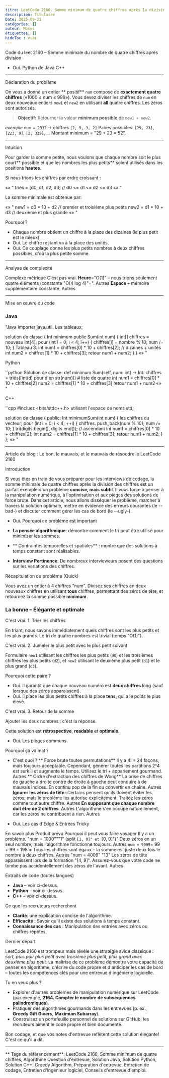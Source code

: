 ```yaml
---
titre: LeetCode 2160. Somme minimum de quatre chiffres après la division des chiffres -
description: Titulaire
Date: 2025-09-21
catégories: []
auteur: Moses
étiquettes: []
hideToc : vrai
---
```

Code du leet 2160 – Somme minimale du nombre de quatre chiffres après division
- Oui. Python de Java C++

---

Déclaration du problème

On vous a donné un entier ** positif** `num` composé de **exactement quatre chiffres** («1000 ≤ num ≤ 999»).
Vous devez diviser les chiffres de `num` en deux nouveaux entiers `new1` et `new2` en utilisant **all** quatre chiffres.
Les zéros sont autorisés.

> **Objectif:**
> Retourner la valeur **minimum possible** de `new1 + new2`.

*exemple*
`num = 2932` → chiffres `[2, 9, 3, 2]`
Paires possibles: `[29, 23]`, `[223, 9]`, `[2, 329]`, ...
Montant minimum = "29 + 23 = 52".

---

Intuition

Pour garder la somme petite, nous voulons que chaque nombre soit le plus court** possible et que les nombres les plus petits** soient utilisés dans les positions **hautes**.

Si nous trions les chiffres par ordre croissant :

«» "
triés = [d0, d1, d2, d3] // d0 <= d1 <= d2 <= d3
«» "

La somme minimale est obtenue par:

«» "
new1 = d0 * 10 + d2 // premier et troisième plus petits
new2 = d1 * 10 + d3 // deuxième et plus grande
«» "

Pourquoi ?
- Chaque nombre obtient un chiffre à la place des dizaines (le plus petit est le mieux).
- Oui. Le chiffre restant va à la place des unités.
- Oui. Ce couplage donne les plus petits nombres à deux chiffres possibles, d'où la plus petite somme.

---

Analyse de complexité

Complexe métrique
C'est pas vrai.
**Heure**="O(1)" – nous trions seulement quatre éléments (constante "O(4 log 4)"=". Autres
**Espace** – mémoire supplémentaire constante. Autres

---

Mise en œuvre du code

### Java

"Java
Importer java.util. Les tableaux;

solution de classe {
Int minimum public Sum(int num) {
int[] chiffres = nouveau int[4];
pour (int i = 0; i < 4; i++) {
chiffres[i] = nombre % 10;
num /= 10;
}
Tableau 3.
int num1 = chiffres[0] * 10 + chiffres[2]; // dizaines + unités
int num2 = chiffres[1] * 10 + chiffres[3];
retour num1 + num2;
}
}
«» "

Python

'`python
Solution de classe:
def minimum Sum(self, num: int) -> Int:
chiffres = triés([int(d) pour d en str(num)]) # liste de quatre int
num1 = chiffres[0] * 10 + chiffres[2]
num2 = chiffres[1] * 10 + chiffres[3]
retour num1 + num2
«» "

C++

'`cpp
#incluez <bits/stdc++.h>
utilisant l'espace de noms std;

solution de classe {
public:
Int minimumSum(int num) {
les chiffres du vecteur<int>;
pour (int i = 0; i < 4; ++i) {
chiffres. push_back(num % 10);
num /= 10;
}
tri(digits.begin(), digits.end()); // ascendant
int num1 = chiffres[0] * 10 + chiffres[2];
int num2 = chiffres[1] * 10 + chiffres[3];
retour num1 + num2;
}
};
«» "

---

Article du blog : Le bon, le mauvais, et le mauvais de résoudre le LeetCode 2160

Introduction

Si vous êtes en train de vous préparer pour les interviews de codage, la somme minimale de quatre chiffres après la division des chiffres est un parfait exemple d'un problème **concise, mais subtil**. Il vous force à penser à la manipulation numérique, à l'optimisation et aux pièges des solutions de force brute. Dans cet article, nous allons disséquer le problème, marcher à travers la solution optimale, mettre en évidence des erreurs courantes (le --bad-) et discuter comment gérer les cas de bord (le --ugly-).

- Oui. Pourquoi ce problème est important

- **La pensée algorithmique**: démontre comment le tri peut être utilisé pour minimiser les sommes.
- ** Contraintes temporelles et spatiales** : montre que des solutions à temps constant sont réalisables.
- **Interview Pertinence**: De nombreux intervieweurs posent des questions sur les variations des chiffres.

Récapitulation du problème (Quick)

Vous avez un entier à 4 chiffres "num". Divisez ses chiffres en deux nouveaux chiffres en utilisant **tous** chiffres, permettant des zéros de tête, et retournez la somme possible **minimum**.

### La bonne – Élégante et optimale

C'est vrai. 1. Trier les chiffres

En triant, nous savons immédiatement quels chiffres sont les plus petits et les plus grands.
Le tri de quatre nombres est trivial (temps "O(1)").

C'est vrai. 2. Jumeler le plus petit avec le plus petit suivant

Formulaire `new1` utilisant les chiffres les plus petits (`d0`) et les troisièmes chiffres les plus petits (`d2`),
et `new2` utilisant le deuxième plus petit (`d1`) et le plus grand (`d3`).

Pourquoi cette paire ?
- Oui. Il garantit que chaque nouveau numéro est **deux chiffres** long (sauf lorsque des zéros apparaissent).
- Oui. Il place les plus petits chiffres à la place **tens**, qui a le poids le plus élevé.

C'est vrai. 3. Retour de la somme

Ajouter les deux nombres ; c'est la réponse.

Cette solution est **rétrospective**, **readable** et **optimale**.

- Oui. Les pièges communs

Pourquoi ça va mal ?
- C'est quoi ?
** Force brute toutes permutations** Il y a 4! = 24 façons, mais toujours acceptable. Cependant, générer toutes les partitions 2^4 est surkill et augmente le temps. Utilisez le tri + appariement gourmand. Autres
** Ordre d'extraction des chiffres de Wong** La prise de chiffres de gauche à droite contre de droite à gauche peut conduire à de mauvais indices. En continu pop de la fin ou convertir en chaîne. Autres
**Ignorer les zéros de tête**=Certains pensent qu'ils doivent éviter les zéros; mais le problème les autorise explicitement. Traitez les zéros comme tout autre chiffre. Autres
**En supposant que chaque nombre doit être de 2 chiffres**. Autres L'algorithme s'en occupe naturellement, car les zéros ne contribuent à rien. Autres

- Oui. Les cas d'Edge & Entrées Tricky

En savoir plus Produit prévu Pourquoi il peut vous faire voyager
Il y a un problème.
"num = 1000"""1" (split `[1, 0]" et `[0, 0]")" Deux zéros en un seul nombre, mais l'algorithme fonctionne toujours. Autres
`num = 9999`= 99 + 99 = 198`= Tous les chiffres sont égaux – la somme est juste deux fois le nombre à deux chiffres. Autres
"num = 4009" "13" Les zéros de tête apparaissent lors de la formation "[4, 9]". Assurez-vous que votre code ne tombe pas accidentellement des zéros de l'avant. Autres

Extraits de code (toutes langues)

- **Java** – voir ci-dessus.
- **Python** – voir ci-dessus.
- **C++** – voir ci-dessus.

Ce que les recruteurs recherchent

- **Clarité**: une explication concise de l'algorithme.
- **Efficacité** : Savoir qu'il existe des solutions à temps constant.
- **Connaissance des cas** : Manipulation des entrées avec zéros ou chiffres répétés.

Dernier départ

LeetCode 2160 est trompeur mais révèle une stratégie avide classique : *sort, puis pair plus petit avec troisième plus petit, plus grand avec deuxième plus petit.* La maîtrise de ce problème démontre votre capacité de penser en algorithme, d'écrire du code propre et d'anticiper les cas de bord – toutes les compétences clés pour une entrevue d'ingénierie logicielle.

Tu en veux plus ?

- Explorer d'autres problèmes de manipulation numérique sur LeetCode (par exemple, **2164. Compter le nombre de subséquences palindromiques**).
- Pratiquer des algorithmes gourmands dans les entrevues (p. ex., **Greedy Gift Givers**, **Maximum Subarray**).
- Construisez un portefeuille personnel de solutions sur GitHub; les recruteurs aiment le code propre et bien documenté.

Bon codage, et que vos notes d'entrevue reflètent cette solution élégante! C'est ce qu'il a dit.

---

** Tags du référencement**: LeetCode 2160, Somme minimum de quatre chiffres, Algorithme Question d'entrevue, Solution Java, Solution Python, Solution C++, Greedy Algorithm, Préparation d'entrevue, Entretien de codage, Entretien d'ingénieur logiciel, Conseils d'entrevue d'emploi.